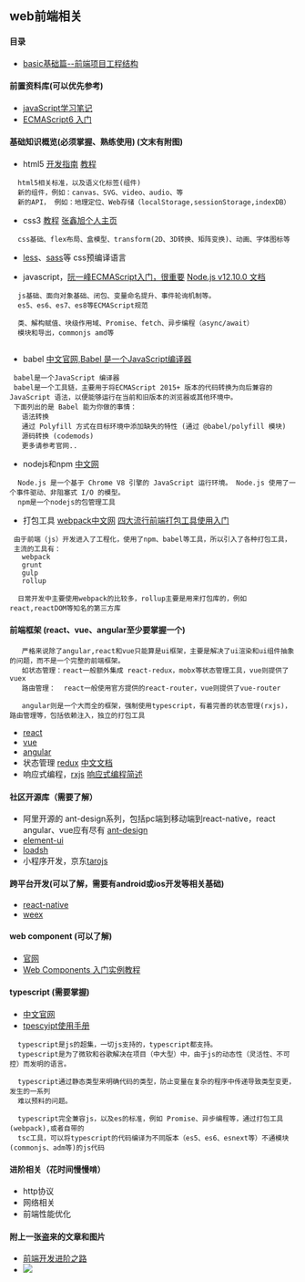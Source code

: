 ## web前端相关

#### 目录
- [basic基础篇--前端项目工程结构](./basic/前端项目工程结构.md)

#### 前置资料库(可以优先参考)
- [javaScript学习笔记](https://github.com/anbang/javascript-notes)
- [ECMAScript6 入门](http://es6.ruanyifeng.com/)

#### 基础知识概览(必须掌握、熟练使用) (文末有附图)

- html5  [开发指南](https://developer.mozilla.org/zh-CN/docs/Web/Guide/HTML/HTML5) [教程](https://www.w3school.com.cn/html5/html_5_app_cache.asp)
```
  html5相关标准，以及语义化标签(组件)
  新的组件，例如：canvas、SVG、video、audio、等
  新的API， 例如：地理定位、Web存储（localStorage,sessionStorage,indexDB）
```
- css3 [教程](https://www.w3school.com.cn/css3/index.asp) [张鑫旭个人主页](https://www.zhangxinxu.com/)
```
  css基础、flex布局、盒模型、transform(2D、3D转换、矩阵变换)、动画、字体图标等
```
- [less](https://www.baidu.com/link?url=c6W8f3kFhgSKMIWGFf10qEfjb4ZVedtpldLI7pJrHKu&wd=&eqid=d5442794004780a0000000065d80eb4b)、[sass](http://sass.bootcss.com/)等 css预编译语言

- javascript，[阮一峰ECMAScript入门，很重要](http://es6.ruanyifeng.com/) [Node.js v12.10.0 文档](http://nodejs.cn/api/esm.html)
```
  js基础、面向对象基础、闭包、变量命名提升、事件轮询机制等。
  es5、es6、es7、es8等ECMAScript规范
  
  类、解构赋值、块级作用域、Promise、fetch、异步编程（async/await）
  模块和导出，commonjs amd等
  
```
- babel [中文官网,Babel 是一个JavaScript编译器](https://www.babeljs.cn/docs/index.html) 
```
 babel是一个JavaScript 编译器
 babel是一个工具链，主要用于将ECMAScript 2015+ 版本的代码转换为向后兼容的 JavaScript 语法，以便能够运行在当前和旧版本的浏览器或其他环境中。
 下面列出的是 Babel 能为你做的事情：
   语法转换
   通过 Polyfill 方式在目标环境中添加缺失的特性 (通过 @babel/polyfill 模块)
   源码转换 (codemods)
   更多请参考官网..
```
- nodejs和npm [中文网](http://nodejs.cn/)
```
  Node.js 是一个基于 Chrome V8 引擎的 JavaScript 运行环境。 Node.js 使用了一个事件驱动、非阻塞式 I/O 的模型。
  npm是一个nodejs的包管理工具
```
- 打包工具 [webpack中文网](https://www.webpackjs.com/)  [四大流行前端打包工具使用入门](https://www.ctolib.com/topics-109560.html)
```
 由于前端（js）开发进入了工程化，使用了npm、babel等工具，所以引入了各种打包工具，
 主流的工具有：
   webpack
   grunt 
   gulp 
   rollup
  
  日常开发中主要使用webpack的比较多，rollup主要是用来打包库的，例如react,reactDOM等知名的第三方库  

```
#### 前端框架 (react、vue、angular至少要掌握一个)
```
   严格来说除了angular,react和vue只能算是ui框架，主要是解决了ui渲染和ui组件抽象的问题，而不是一个完整的前端框架。  
   如状态管理：react一般额外集成 react-redux，mobx等状态管理工具，vue则提供了vuex
   路由管理：  react一般使用官方提供的react-router，vue则提供了vue-router

   angular则是一个大而全的框架，强制使用typescript，有着完善的状态管理(rxjs)，路由管理等，包括依赖注入，独立的打包工具
```
- [react](https://github.com/facebook/react) 
- [vue](https://github.com/vuejs/vue)
- [angular](https://github.com/angular/angular)
- 状态管理 [redux](https://github.com/reduxjs/redux) [中文文档](http://cn.redux.js.org/)
- 响应式编程，[rxjs](https://github.com/ReactiveX/rxjs) [响应式编程简述](https://www.jianshu.com/p/1765f658200a)

#### 社区开源库（需要了解）
- 阿里开源的 ant-design系列，包括pc端到移动端到react-native，react angular、vue应有尽有 [ant-design](https://github.com/ant-design)
- [element-ui](https://github.com/ElemeFE)
- [loadsh]()
- 小程序开发，京东[tarojs](https://github.com/NervJS/taro-ui)

#### 跨平台开发(可以了解，需要有android或ios开发等相关基础)
- [react-native](https://reactnative.cn/)
- [weex](https://weex.apache.org/cn/)

#### web component (可以了解)
- [官网](https://developer.mozilla.org/zh-CN/docs/Web/Web_Components)
- [Web Components 入门实例教程](http://www.ruanyifeng.com/blog/2019/08/web_components.html)

#### typescript (需要掌握)
- [中文官网](https://www.tslang.cn/)
- [tpescyipt使用手册](https://github.com/zhongsp/TypeScript)
```
  typescript是js的超集，一切js支持的，typescript都支持。
  typescript是为了微软和谷歌解决在项目（中大型）中，由于js的动态性（灵活性、不可控）而发明的语言。
  
  typescript通过静态类型来明确代码的类型，防止变量在复杂的程序中传递导致类型变更，发生的一系列
  难以预料的问题。
  
  typescript完全兼容js，以及es的标准，例如 Promise、异步编程等，通过打包工具(webpack),或者自带的
  tsc工具，可以将typescript的代码编译为不同版本（es5、es6、esnext等）不通模块(commonjs、adm等)的js代码

```

#### 进阶相关（花时间慢慢啃）
- http协议
- 网络相关
- 前端性能优化


#### 附上一张盗来的文章和图片
- [前端开发进阶之路](https://www.jianshu.com/p/8a3ca612f599)
- <img src="https://img-blog.csdnimg.cn/20181206170348997.png?x-oss-process=image/watermark,type_ZmFuZ3poZW5naGVpdGk,shadow_10,text_aHR0cHM6Ly9ibG9nLmNzZG4ubmV0L3Byb2dyYW1tZXJfZmVuZw==,size_16,color_FFFFFF,t_70">
